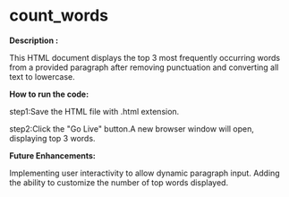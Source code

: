 # count_words

**Description :**

This HTML document displays the top 3 most frequently occurring words from a provided paragraph after removing punctuation and converting all text to lowercase.

**How to run the code:**

step1:Save the HTML file with .html extension.

step2:Click the "Go Live" button.A new browser window will open, displaying top 3 words.

**Future Enhancements:**

Implementing user interactivity to allow dynamic paragraph input. Adding the ability to customize the number of top words displayed.

